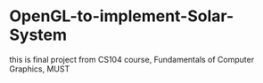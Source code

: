 # OpenGL-to-implement-Solar-System
this is final project from CS104 course, Fundamentals of Computer Graphics, MUST
